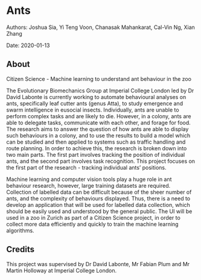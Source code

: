 # Ants

Authors: Joshua Sia, Yi Teng Voon, Chanasak Mahankarat, Cal-Vin Ng, Xian Zhang

Date: 2020-01-13

## About

Citizen Science - Machine learning to understand ant behaviour in the zoo

The Evolutionary Biomechanics Group at Imperial College London led by Dr David Labonte is currently working to automate behavioural analyses on ants, specifically leaf cutter ants (genus Atta), to study emergence and swarm intelligence in eusocial insects. Individually, ants are unable to perform complex tasks and are likely to die. However, in a colony, ants are able to delegate tasks, communicate with each other, and forage for food. The research aims to answer the question of how ants are able to display such behaviours in a colony, and to use the results to build a model which can be studied and then applied to systems such as traffic handling and route planning. In order to achieve this, the research is broken down into two main parts. The first part involves tracking the position of individual ants, and the second part involves task recognition. This project focuses on the first part of the research - tracking individual ants’ positions.

Machine learning and computer vision tools play a huge role in ant behaviour research, however, large training datasets are required. Collection of labelled data can be difficult because of the sheer number of ants, and the complexity of behaviours displayed. Thus, there is a need to develop an application that will be used for labelled data collection, which should be easily used and understood by the general public. The UI will be used in a zoo in Zurich as part of a Citizen Science project, in order to collect more data efficiently and quickly to train the machine learning algorithms.

## Credits
This project was supervised by Dr David Labonte, Mr Fabian Plum and Mr Martin Holloway at Imperial College London.
